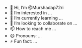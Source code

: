 - 👋 Hi, I’m @Murshadap72ri
- 👀 I’m interested in ...
- 🌱 I’m currently learning ...
- 💞️ I’m looking to collaborate on ...
- 📫 How to reach me ...
- 😄 Pronouns: ...
- ⚡ Fun fact: ...

<!---
Murshadap72ri/Murshadap72ri is a ✨ special ✨ repository because its `README.md` (this file) appears on your GitHub profile.
You can click the Preview link to take a look at your changes.
--->
